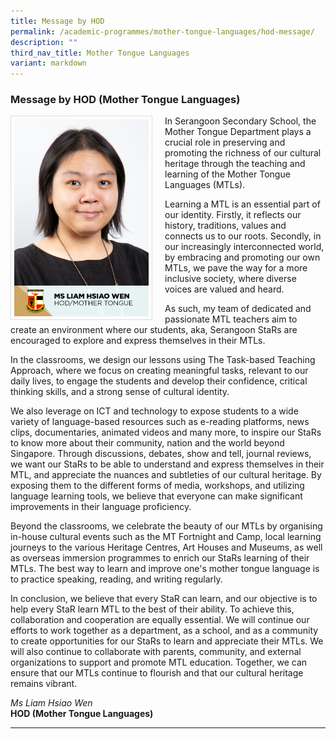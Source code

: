 ```yaml
---
title: Message by HOD
permalink: /academic-programmes/mother-tongue-languages/hod-message/
description: ""
third_nav_title: Mother Tongue Languages
variant: markdown
---
```

### Message by HOD (Mother Tongue Languages)

<img src="/images/School%20Management%20Team/Liam%20Hsiao%20Wen.jpg" style="width:215px; height:315px; margin-right:20px; border:0.5px solid Gainsboro; padding: 5px" align="Left">

In Serangoon Secondary School, the Mother Tongue Department plays a crucial role in preserving and promoting the richness of our cultural heritage through the teaching and learning of the Mother Tongue Languages (MTLs).

Learning a MTL is an essential part of our identity. Firstly, it reflects our history, traditions, values and connects us to our roots. Secondly, in our increasingly interconnected world, by embracing and promoting our own MTLs, we pave the way for a more inclusive society, where diverse voices are valued and heard.

As such, my team of dedicated and passionate MTL teachers aim to create an environment where our students, aka, Serangoon StaRs are encouraged to explore and express themselves in their MTLs.

In the classrooms, we design our lessons using The Task-based Teaching Approach, where we focus on creating meaningful tasks, relevant to our daily lives, to engage the students and develop their confidence, critical thinking skills, and a strong sense of cultural identity.

We also leverage on ICT and technology to expose students to a wide variety of language-based resources such as e-reading platforms, news clips, documentaries, animated videos and many more, to inspire our StaRs to know more about their community, nation and the world beyond Singapore. Through discussions, debates, show and tell, journal reviews, we want our StaRs to be able to understand and express themselves in their MTL, and appreciate the nuances and subtleties of our cultural heritage. By exposing them to the different forms of media, workshops, and utilizing language learning tools, we believe that everyone can make significant improvements in their language proficiency.

Beyond the classrooms, we celebrate the beauty of our MTLs by organising in-house cultural events such as the MT Fortnight and Camp, local learning journeys to the various Heritage Centres, Art Houses and Museums, as well as overseas immersion programmes to enrich our StaRs learning of their MTLs. The best way to learn and improve one's mother tongue language is to practice speaking, reading, and writing regularly.

In conclusion, we believe that every StaR can learn, and our objective is to help every StaR learn MTL to the best of their ability. To achieve this, collaboration and cooperation are equally essential. We will continue our efforts to work together as a department, as a school, and as a community to create opportunities for our StaRs to learn and appreciate their MTLs. We will also continue to collaborate with parents, community, and external organizations to support and promote MTL education. Together, we can ensure that our MTLs continue to flourish and that our cultural heritage remains vibrant.

*Ms Liam Hsiao Wen*
<br>**HOD (Mother Tongue Languages)**

<hr>